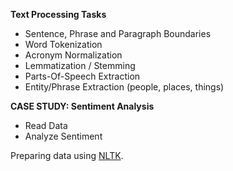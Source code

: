 **Text Processing Tasks**

* Sentence, Phrase and Paragraph Boundaries
* Word Tokenization
* Acronym Normalization
* Lemmatization / Stemming
* Parts-Of-Speech Extraction
* Entity/Phrase Extraction (people, places, things)


**CASE STUDY: Sentiment Analysis**
* Read Data
* Analyze Sentiment

Preparing data using [NLTK](https://www.nltk.org/).
